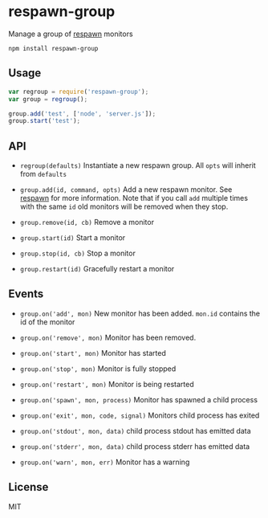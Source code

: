 # respawn-group

Manage a group of [respawn](https://github.com/mafintosh/respawn) monitors

	npm install respawn-group

## Usage

``` js
var regroup = require('respawn-group');
var group = regroup();

group.add('test', ['node', 'server.js']);
group.start('test');
```

## API

* `regroup(defaults)` Instantiate a new respawn group. All `opts` will inherit from `defaults`

* `group.add(id, command, opts)` Add a new respawn monitor. See [respawn](https://github.com/mafintosh/respawn) for more information. Note that if you call `add` multiple times with the same `id` old monitors will be removed when they stop.

* `group.remove(id, cb)` Remove a monitor

* `group.start(id)` Start a monitor

* `group.stop(id, cb)` Stop a monitor

* `group.restart(id)` Gracefully restart a monitor

## Events

* `group.on('add', mon)` New monitor has been added. `mon.id` contains the id of the monitor

* `group.on('remove', mon)` Monitor has been removed.

* `group.on('start', mon)` Monitor has started

* `group.on('stop', mon)` Monitor is fully stopped

* `group.on('restart', mon)` Monitor is being restarted

* `group.on('spawn', mon, process)` Monitor has spawned a child process

* `group.on('exit', mon, code, signal)` Monitors child process has exited

* `group.on('stdout', mon, data)` child process stdout has emitted data

* `group.on('stderr', mon, data)` child process stderr has emitted data

* `group.on('warn', mon, err)` Monitor has a warning

## License

MIT